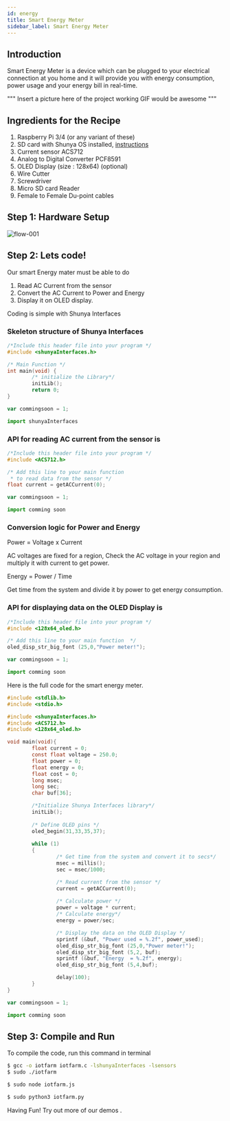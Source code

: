 ```yaml
---
id: energy
title: Smart Energy Meter
sidebar_label: Smart Energy Meter
---
```


## Introduction 

Smart Energy Meter is a device which can be plugged to your electrical 
connection at you home and it will provide you with energy consumption, 
power usage and your energy bill in real-time.

""" Insert a picture here of the project working GIF would be awesome """

## Ingredients for the Recipe 
1. Raspberry Pi 3/4 (or any variant of these)
1. SD card with Shunya OS installed, [instructions](getting-started-installation.md)
2. Current sensor ACS712
3. Analog to Digital Converter PCF8591 
4. OLED Display (size : 128x64) (optional)  
5. Wire Cutter 
6. Screwdriver 
7. Micro SD card Reader
8. Female to Female Du-point cables  

## Step 1: Hardware Setup

![flow-001](assets/energy_bb.png)

## Step 2: Lets code!

Our smart Energy mater must be able to do 
1. Read AC Current from the sensor 
2. Convert the AC Current to Power and Energy 
3. Display it on OLED display.

Coding is simple with Shunya Interfaces 

### Skeleton structure of Shunya Interfaces


<!--DOCUSAURUS_CODE_TABS-->
<!--C-->
```c
/*Include this header file into your program */
#include <shunyaInterfaces.h>

/* Main Function */
int main(void) {
        /* initialize the Library*/
        initLib();
        return 0;
}
```
<!--JavaScript-->
```js
var commingsoon = 1;
```

<!--Python-->
```py
import shunyaInterfaces 
```
<!--END_DOCUSAURUS_CODE_TABS-->


### API for reading AC current from the sensor is  
<!--DOCUSAURUS_CODE_TABS-->
<!--C-->
```c
/*Include this header file into your program */
#include <ACS712.h>

/* Add this line to your main function 
 * to read data from the sensor */
float current = getACCurrent(0);

```
<!--JavaScript-->
```js
var commingsoon = 1;
```

<!--Python-->
```py
import comming soon 
```
<!--END_DOCUSAURUS_CODE_TABS--> 

### Conversion logic for Power and Energy 

Power = Voltage x Current 

AC voltages are fixed for a region, Check the AC voltage in your region and multiply it with current to get power.

Energy = Power / Time 

Get time from the system and divide it by power to get energy consumption.

### API for displaying data on the OLED Display is 

<!--DOCUSAURUS_CODE_TABS-->
<!--C-->
```c
/*Include this header file into your program */
#include <128x64_oled.h>

/* Add this line to your main function  */
oled_disp_str_big_font (25,0,"Power meter!");

```
<!--JavaScript-->
```js
var commingsoon = 1;
```

<!--Python-->
```py
import comming soon 
```
<!--END_DOCUSAURUS_CODE_TABS--> 

Here is the full code for the smart energy meter.

<!--DOCUSAURUS_CODE_TABS-->
<!--C-->
```c
#include <stdlib.h>
#include <stdio.h>

#include <shunyaInterfaces.h>
#include <ACS712.h>
#include <128x64_oled.h>

void main(void){
        float current = 0;
        const float voltage = 250.0;
        float power = 0;
        float energy = 0;
        float cost = 0;
        long msec;
        long sec;
        char buf[36];

        /*Initialize Shunya Interfaces library*/
        initLib();
        
        /* Define OLED pins */
        oled_begin(31,33,35,37);
        
        while (1)
        {       
                /* Get time from the system and convert it to secs*/
                msec = millis();
                sec = msec/1000;   

                /* Read current from the sensor */
                current = getACCurrent(0);
                
                /* Calculate power */
                power = voltage * current;
                /* Calculate energy*/
                energy = power/sec;

                /* Display the data on the OLED Display */
                sprintf (&buf, "Power used = %.2f", power_used);
                oled_disp_str_big_font (25,0,"Power meter!");
                oled_disp_str_big_font (5,2, buf);
                sprintf (&buf, "Energy  = %.2f", energy);
                oled_disp_str_big_font (5,4,buf);

                delay(100);
        }
}

```
<!--JavaScript-->
```js
var commingsoon = 1;
```

<!--Python-->
```py
import comming soon 
```
<!--END_DOCUSAURUS_CODE_TABS--> 


## Step 3: Compile and Run 
To compile the code, run this command in terminal 
<!--DOCUSAURUS_CODE_TABS-->
<!--C-->
```bash
$ gcc -o iotfarm iotfarm.c -lshunyaInterfaces -lsensors
$ sudo ./iotfarm  
```

<!--JavaScript-->
```bash
$ sudo node iotfarm.js
```

<!--Python-->
```bash
$ sudo python3 iotfarm.py
```

<!--END_DOCUSAURUS_CODE_TABS-->

 
Having Fun! Try out more of our demos .
